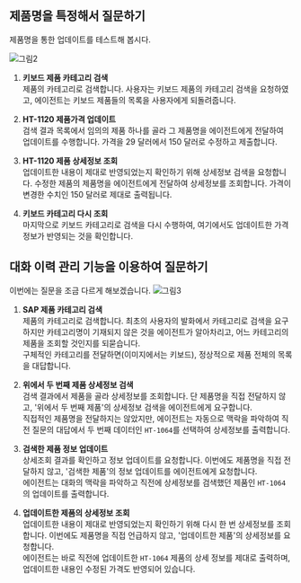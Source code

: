 ## 제품명을 특정해서 질문하기

제품명을 통한 업데이트를 테스트해 봅시다.

![그림2](https://github.com/user-attachments/assets/277f25e6-a959-4639-b161-b19e1d9adfa8)

1) **키보드 제품 카테고리 검색**</br>
   제품의 카테고리로 검색합니다. 사용자는 키보드 제품의 카테고리 검색을 요청하였고, 에이전트는 키보드 제품들의 목록을 사용자에게 되돌려줍니다.

2) **HT-1120 제품가격 업데이트**</br>
   검색 결과 목록에서 임의의 제품 하나를 골라 그 제품명을 에이전트에게 전달하여 업데이트를 수행합니다. 가격을 29 달러에서 150 달러로 수정하고 제출합니다.

3) **HT-1120 제품 상세정보 조회**</br>
   업데이트한 내용이 제대로 반영되었는지 확인하기 위해 상세정보 검색을 요청합니다. 수정한 제품의 제품명을 에이전트에게 전달하여 상세정보를 조회합니다. 가격이 변경한 수치인 150 달러로 제대로 출력됩니다.

4) **키보드 카테고리 다시 조회**</br>
   마지막으로 키보드 카테고리로 검색을 다시 수행하여, 여기에서도 업데이트한 가격 정보가 반영되는 것을 확인합니다.


## 대화 이력 관리 기능을 이용하여 질문하기

이번에는 질문을 조금 다르게 해보겠습니다.
![그림3](https://github.com/user-attachments/assets/958afc6e-d6e7-4e73-a7a0-8c68c48c169c)

1) **SAP 제품 카테고리 검색**</br>
   제품의 카테고리로 검색합니다. 최초의 사용자의 발화에서 카테고리로 검색을 요구하지만 카테고리명이 기재되지 않은 것을 에이전트가 알아차리고, 어느 카테고리의 제품을 조회할 것인지를 되묻습니다.</br>
   구체적인 카테고리를 전달하면(이미지에서는 키보드), 정상적으로 제품 전체의 목록을 대답합니다.

2) **위에서 두 번째 제품 상세정보 검색**</br>
   검색 결과에서 제품을 골라 상세정보를 조회합니다. 단 제품명을 직접 전달하지 않고, '위에서 두 번째 제품'의 상세정보 검색을 에이전트에게 요구합니다. </br>
   직접적인 제품명을 전달하지는 않았지만, 에이전트는 자동으로 맥락을 파악하여 직전 질문의 대답에서 두 번째 데이터인 `HT-1064`를 선택하여 상세정보를 출력합니다.

3) **검색한 제품 정보 업데이트**</br>
   상세조회 결과를 확인하고 정보 업데이트를 요청합니다. 이번에도 제품명을 직접 전달하지 않고, '검색한 제품'의 정보 업데이트를 에이전트에게 요청합니다.</br>
   에이전트는 대화의 맥락을 파악하고 직전에 상세정보를 검색했던 제품인 `HT-1064`의 업데이트를 출력합니다.

4) **업데이트한 제품의 상세정보 조회**</br>
   업데이트한 내용이 제대로 반영되었는지 확인하기 위해 다시 한 번 상세정보를 조회합니다. 이번에도 제품명을 직접 언급하지 않고, '업데이트한 제품'의 상세정보를 요청합니다.</br>
   에이전트는 바로 직전에 업데이트한 `HT-1064` 제품의 상세 정보를 제대로 출력하며, 업데이트한 내용인 수정된 가격도 반영되어 있습니다.




